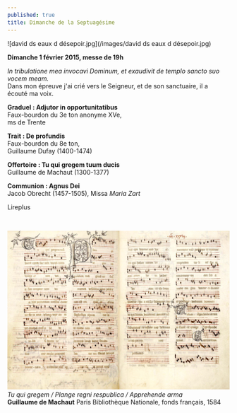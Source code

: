 ```yaml
---
published: true
title: Dimanche de la Septuagésime
---
```


![david ds eaux d désepoir.jpg](/images/david ds eaux d désepoir.jpg)


**Dimanche 1 février 2015, messe de 19h**  

*In tribulatione mea invocavi Dominum, et exaudivit de templo sancto suo vocem meam.*  
Dans mon épreuve j'ai crié vers le Seigneur, et de son sanctuaire, il a écouté ma voix.

**Graduel : Adjutor in opportunitatibus**  
Faux-bourdon du 3e ton anonyme XVe,  
ms de Trente

**Trait : De profundis**  
Faux-bourdon du 8e ton,  
Guillaume Dufay (1400-1474)

**Offertoire : Tu qui gregem tuum ducis**  
Guillaume de Machaut (1300-1377)

**Communion : Agnus Dei**  
Jacob Obrecht (1457-1505), Missa *Maria Zart*

Lireplus

&nbsp;

![machaut.jpeg](/images/machaut.jpeg)
*Tu qui gregem / Plange regni respublica / Apprehende arma*  
**Guillaume de Machaut** Paris Bibliothèque Nationale, fonds français, 1584